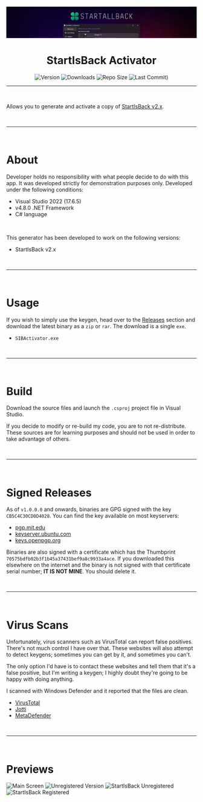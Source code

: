 <p align="center"><img src="Docs/images/banner.png" width="860"></p>
<h1 align="center"><b>StartIsBack Activator</b></h1>

<div align="center">

![Version](https://img.shields.io/github/v/tag/Aetherinox/startisback-activator?logo=GitHub&label=version&color=ba5225) ![Downloads](https://img.shields.io/github/downloads/Aetherinox/startisback-activator/total) ![Repo Size](https://img.shields.io/github/repo-size/Aetherinox/startisback-activator?label=size&color=59702a) ![Last Commit)](https://img.shields.io/github/last-commit/Aetherinox/startisback-activator?color=b43bcc)

</div>

---

<br />

Allows you to generate and activate a copy of [StartIsBack v2.x](https://startisback.com/).

<br />

---

<br />

# About

Developer holds no responsibility with what people decide to do with this app. It was developed strictly for demonstration purposes only.
Developed under the following conditions:

- Visual Studio 2022 (17.6.5)
- v4.8.0 .NET Framework
- C# language

<br />

This generator has been developed to work on the following versions:
- StartIsBack v2.x

<br />

---

<br />

# Usage

If you wish to simply use the keygen, head over to the [Releases](https://github.com/Aetherinox/startisback-activator/releases) section and download the latest binary as a `zip` or `rar`. The download is a single `exe`.

- `SIBActivator.exe`

<br />

---

<br />

# Build

Download the source files and launch the `.csproj` project file in Visual Studio.

If you decide to modify or re-build my code, you are to not re-distribute. These sources are for learning purposes and should not be used in order to take advantage of others.

<br />

---

<br />

# Signed Releases

As of `v1.0.0.0` and onwards, binaries are GPG signed with the key `CB5C4C30CD0D4028`. You can find the key available on most keyservers:

- [pgp.mit.edu](https://pgp.mit.edu/)
- [keyserver.ubuntu.com](keyserver.ubuntu.com)
- [keys.openpgp.org](https://keys.openpgp.org)

Binaries are also signed with a certificate which has the Thumbprint `70575bdfb02b3f1b45a37431bef9a8c9933a4ace`. If you downloaded this elsewhere on the internet and the binary is not signed with that certificate serial number; **IT IS NOT MINE**. You should delete it.

<br />

---

<br />

# Virus Scans

Unfortunately, virus scanners such as VirusTotal can report false positives. There's not much control I have over that. These websites will also attempt to detect keygens; sometimes you can get by it, and sometimes you can't.

The only option I'd have is to contact these websites and tell them that it's a false positive, but I'm writing a keygen; I highly doubt they're going to be happy with doing anything.

I scanned with Windows Defender and it reported that the files are clean.

- [VirusTotal](https://www.virustotal.com/gui/file/45b6147b0f15ab0da200b560c90f522fd5ebc4df536b3789c86c973cde272823)
- [Jotti](https://virusscan.jotti.org/en-US/filescanjob/34oiw5q3lk)
- [MetaDefender](https://metadefender.opswat.com/results/file/bzIzMTIzMUppOTRRNGdvcnZTVGxBREkxeldB_mdaas/regular/overview)

<br />

---

<br />

# Previews

![Main Screen](https://i.imgur.com/ft40md5.png)
![Unregistered Version](https://i.imgur.com/n0Qt91R.png)
![StartIsBack Unregistered](https://i.imgur.com/KaH25vP.png)
![StartIsBack Registered](https://i.imgur.com/itppsKr.png)